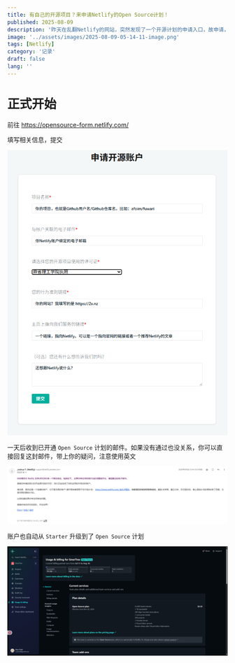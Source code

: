 ```yaml
---
title: 有自己的开源项目？来申请Netlify的Open Source计划！
published: 2025-08-09
description: '昨天在乱翻Netlify的网站，突然发现了一个开源计划的申请入口，故申请，没想到今天就通过了😋'
image: '../assets/images/2025-08-09-05-14-11-image.png'
tags: [Netlify]
category: '记录'
draft: false 
lang: ''
---
```


# 正式开始

前往 https://opensource-form.netlify.com/

填写相关信息，提交

![](../assets/images/2025-08-09-05-17-05-image.png)

一天后收到已开通 `Open Source` 计划的邮件。如果没有通过也没关系，你可以直接回复这封邮件，带上你的疑问，注意使用英文

![](../assets/images/2025-08-09-05-17-36-image.png)

账户也自动从 `Starter` 升级到了 `Open Source` 计划

![](../assets/images/2025-08-09-05-18-12-image.png)
